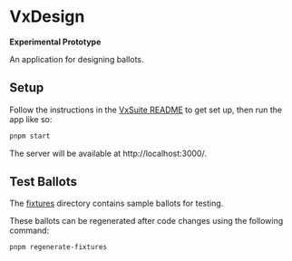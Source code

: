 # VxDesign

**Experimental Prototype**

An application for designing ballots.

## Setup

Follow the instructions in the [VxSuite README](../../README.md) to get set up,
then run the app like so:

```sh
pnpm start
```

The server will be available at http://localhost:3000/.

## Test Ballots

The [fixtures](./fixtures) directory contains sample ballots for testing.

These ballots can be regenerated after code changes using the following command:

```sh
pnpm regenerate-fixtures
```

